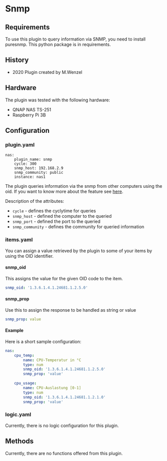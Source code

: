 # Snmp

## Requirements

To use this plugin to query information via SNMP, you need to install puresnmp.
This python package is in requirements.



## History

- 2020 Plugin created by M.Wenzel


## Hardware

The plugin was tested with the following hardware:

   * QNAP NAS TS-251
   * Raspberry Pi 3B

## Configuration

### plugin.yaml

```
nas:
    plugin_name: snmp
    cycle: 300
    snmp_host: 192.168.2.9
    snmp_community: public
    instance: nas1
```

The plugin queries information via the snmp from other computers using the oid.
If you want to know more about the feature see [here](https://de.wikipedia.org/wiki/Management_Information_Base).

Description of the attributes:

   * `cycle` - defines the cyclytime for queries
   * `snmp_host` - defined the computer to the queried
   * `snmp_port` - defined the port to the queried
   * `snmp_community` - defines the community for queried information

### items.yaml

You can assign a value retrieved by the plugin to some of your items by
using the OID identifier.


#### snmp_oid

This assigns the value for the given OID code to the item.

```yaml
snmp_oid: '1.3.6.1.4.1.24681.1.2.5.0'
```

#### snmp_prop

Use this to assign the response to be handled as string or value

```yaml
snmp_prop: value
```

#### Example

Here is a short sample configuration:

```yaml
nas:
    cpu_temp:
        name: CPU-Temperatur in °C
   		type: num
        snmp_oid: '1.3.6.1.4.1.24681.1.2.5.0'
        snmp_prop: 'value'
		
    cpu_usage:
        name: CPU-Auslastung [0-1]
        type: num
        snmp_oid: '1.3.6.1.4.1.24681.1.2.1.0'
        snmp_prop: 'value'
```

### logic.yaml
Currently, there is no logic configuration for this plugin.


## Methods
Currently, there are no functions offered from this plugin.
